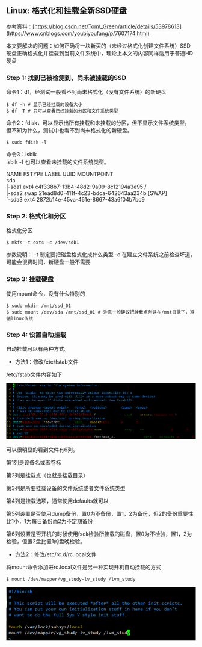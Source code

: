 ## Linux: 格式化和挂载全新SSD硬盘

参考资料：[https://blog.csdn.net/Tom\_Green/article/details/53978613](https://www.cnblogs.com/youbiyoufang/p/7607174.html)

本文要解决的问题：如何正确将一块新买的（未经过格式化创建文件系统）SSD硬盘正确格式化并挂载到当前文件系统中，理论上本文的内容同样适用于普通HD硬盘

### Step 1: 找到已被检测到、尚未被挂载的SSD

命令1：df，经测试一般看不到尚未格式化（没有文件系统）的新硬盘

```shell
$ df -h # 显示已经挂载的设备大小
$ df -T # 只可以查看已经挂载的分区和文件系统类型
```

命令2：fdisk，可以显示出所有挂载和未挂载的分区，但不显示文件系统类型。  
但不知为什么，测试中也看不到尚未格式化的新硬盘。

```shell
$ sudo fdisk -l
```

命令3：lsblk  
lsblk -f 也可以查看未挂载的文件系统类型。

NAME FSTYPE LABEL UUID MOUNTPOINT  
sda   
\|-sda1 ext4 c4f338b7-13b4-48d2-9a09-8c12194a3e95 /  
\|-sda2 swap 21ead8d0-411f-4c23-bdca-642643aa234b \[SWAP\]  
\`-sda3 ext4 2872b14e-45va-461e-8667-43a6f04b7bc9

### Step 2: 格式化和分区

格式化分区

```shell
$ mkfs -t ext4 -c /dev/sdb1
```

参数说明：
-t 制定要把磁盘格式化成什么类型
-c 在建立文件系统之前检查坏道，可能会很费时间，新硬盘一般不需要

### Step 3: 挂载硬盘

使用mount命令，没有什么特别的

```shell
$ sudo mkdir /mnt/ssd_01
$ sudo mount /dev/sda /mnt/ssd_01 # 注意一般建议把挂载点创建在/mnt目录下，遵循linux传统
```

### Step 4: 设置自动挂载

自动挂载可以有两种方式。

* 方法1：修改/etc/fstab文件

/etc/fstab文件内容如下

![](/assets/lin011_001.PNG)

可以很明显的看到文件有6列。

第1列是设备名或者卷标

第2列是挂载点（也就是挂载目录）

第3列是所要挂载设备的文件系统或者文件系统类型

第4列是挂载选项，通常使用defaults就可以

第5列设置是否使用dump备份，置0为不备份，置1，2为备份，但2的备份重要性比1小，1为每日备份而2为不定期备份

第6列设置是否开机的时候使用fsck检验所挂载的磁盘，置0为不检验，置1，2为检验，但置2盘比置1的盘晚检验。

* 方法2：修改/etc/rc.d/rc.local文件

将mount命令添加进rc.local文件是另一种实现开机自动挂载的方式

```shell
$ mount /dev/mapper/vg_study-lv_study /lvm_study
```

![](/assets/lin011_002.png)
